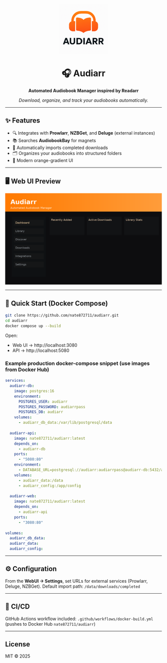 <div align="center">
  <img src="frontend/src/assets/logo.png" alt="Audiarr Logo" width="160"/>

  # 🎧 Audiarr
  **Automated Audiobook Manager inspired by Readarr**

  _Download, organize, and track your audiobooks automatically._
</div>

---

## ✨ Features

- 🔍 Integrates with **Prowlarr**, **NZBGet**, and **Deluge** (external instances)
- 📚 Searches **AudiobookBay** for magnets
- 🧠 Automatically imports completed downloads
- 🗂 Organizes your audiobooks into structured folders
- 🎨 Modern orange-gradient UI

---

## 🖥️ Web UI Preview

![Audiarr Web UI Preview](docs/preview.png)

---

## 🚀 Quick Start (Docker Compose)

```bash
git clone https://github.com/nate872711/audiarr.git
cd audiarr
docker compose up --build
```

Open:
- Web UI → http://localhost:3080
- API → http://localhost:5080

### Example production docker-compose snippet (use images from Docker Hub)

```yaml
services:
  audiarr-db:
    image: postgres:16
    environment:
      POSTGRES_USER: audiarr
      POSTGRES_PASSWORD: audiarrpass
      POSTGRES_DB: audiarr
    volumes:
      - audiarr_db_data:/var/lib/postgresql/data

  audiarr-api:
    image: nate872711/audiarr:latest
    depends_on:
      - audiarr-db
    ports:
      - "5080:80"
    environment:
      - DATABASE_URL=postgresql://audiarr:audiarrpass@audiarr-db:5432/audiarr
    volumes:
      - audiarr_data:/data
      - audiarr_config:/app/config

  audiarr-web:
    image: nate872711/audiarr:latest
    depends_on:
      - audiarr-api
    ports:
      - "3080:80"

volumes:
  audiarr_db_data:
  audiarr_data:
  audiarr_config:
```

---

## ⚙️ Configuration

From the **WebUI → Settings**, set URLs for external services (Prowlarr, Deluge, NZBGet).
Default import path: `/data/downloads/completed`

---

## 🐋 CI/CD

GitHub Actions workflow included: `.github/workflows/docker-build.yml` (pushes to Docker Hub `nate872711/audiarr`)

---

## License

MIT © 2025
